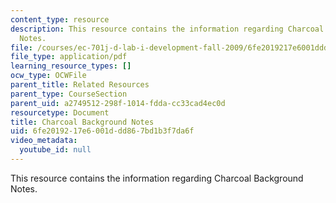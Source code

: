 ```yaml
---
content_type: resource
description: This resource contains the information regarding Charcoal Background
  Notes.
file: /courses/ec-701j-d-lab-i-development-fall-2009/6fe2019217e6001ddd867bd1b3f7da6f_MITEC_701JF09_char_bg.pdf
file_type: application/pdf
learning_resource_types: []
ocw_type: OCWFile
parent_title: Related Resources
parent_type: CourseSection
parent_uid: a2749512-298f-1014-fdda-cc33cad4ec0d
resourcetype: Document
title: Charcoal Background Notes
uid: 6fe20192-17e6-001d-dd86-7bd1b3f7da6f
video_metadata:
  youtube_id: null
---
```

This resource contains the information regarding Charcoal Background Notes.